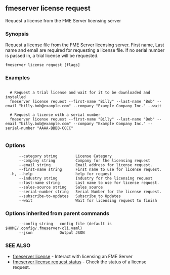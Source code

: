 ## fmeserver license request

Request a license from the FME Server licensing server

### Synopsis

Request a license file from the FME Server licensing server. First name, Last name and email are required for requesting a license file.
  If no serial number is passed in, a trial license will be requested.

```
fmeserver license request [flags]
```

### Examples

```

  # Request a trial license and wait for it to be downloaded and installed
  fmeserver license request --first-name "Billy" --last-name "Bob" --email "billy.bob@example.com" --company "Example Company Inc." --wait
	
  # Request a license with a serial number
  fmeserver license request --first-name "Billy" --last-name "Bob" --email "billy.bob@example.com" --company "Example Company Inc." --serial-number "AAAA-BBBB-CCCC"
	
```

### Options

```
      --category string        License Category
      --company string         Company for the licensing request
      --email string           Email address for license request.
      --first-name string      First name to use for license request.
  -h, --help                   help for request
      --industry string        Industry for the licensing request
      --last-name string       Last name to use for license request.
      --sales-source string    Sales source
      --serial-number string   Serial Number for the license request.
      --subscribe-to-updates   Subscribe to Updates
      --wait                   Wait for licensing request to finish
```

### Options inherited from parent commands

```
      --config string   config file (default is $HOME/.config/.fmeserver-cli.yaml)
      --json            Output JSON
```

### SEE ALSO

* [fmeserver license](fmeserver_license.md)	 - Interact with licensing an FME Server
* [fmeserver license request status](fmeserver_license_request_status.md)	 - Check the status of a license request.

